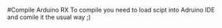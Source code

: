 #Compile Arduino RX
To compile you need to load scipt into Adruino IDE and comile it the usual way ;)
